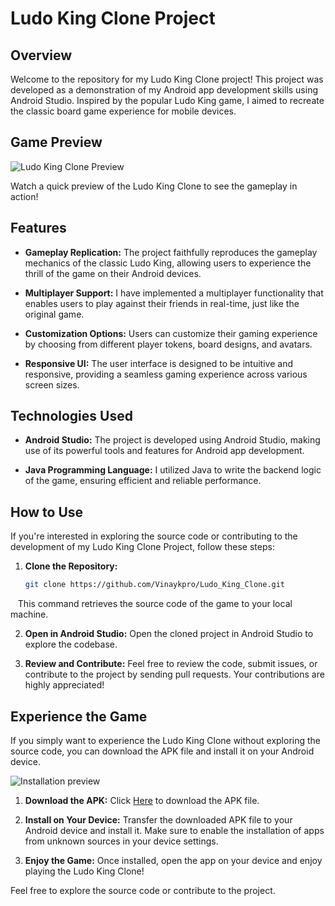# Ludo King Clone Project

## Overview

Welcome to the repository for my Ludo King Clone project! This project was developed as a demonstration of my Android app development skills using Android Studio. Inspired by the popular Ludo King game, I aimed to recreate the classic board game experience for mobile devices.

## Game Preview

![Ludo King Clone Preview](https://github.com/Vinaykpro/Ludo_King_Clone/blob/master/ludo_clone_preview.gif)

Watch a quick preview of the Ludo King Clone to see the gameplay in action!

## Features

- **Gameplay Replication:** The project faithfully reproduces the gameplay mechanics of the classic Ludo King, allowing users to experience the thrill of the game on their Android devices.

- **Multiplayer Support:** I have implemented a multiplayer functionality that enables users to play against their friends in real-time, just like the original game.

- **Customization Options:** Users can customize their gaming experience by choosing from different player tokens, board designs, and avatars.

- **Responsive UI:** The user interface is designed to be intuitive and responsive, providing a seamless gaming experience across various screen sizes.

## Technologies Used

- **Android Studio:** The project is developed using Android Studio, making use of its powerful tools and features for Android app development.

- **Java Programming Language:** I utilized Java to write the backend logic of the game, ensuring efficient and reliable performance.

## How to Use

If you're interested in exploring the source code or contributing to the development of my Ludo King Clone Project, follow these steps:

1. **Clone the Repository:**
   ```bash
   git clone https://github.com/Vinaykpro/Ludo_King_Clone.git

‎ ‎ ‎ This command retrieves the source code of the game to your local machine.

2. **Open in Android Studio:**
Open the cloned project in Android Studio to explore the codebase.

3. **Review and Contribute:**
Feel free to review the code, submit issues, or contribute to the project by sending pull requests. Your contributions are highly appreciated!

## Experience the Game

If you simply want to experience the Ludo King Clone without exploring the source code, you can download the APK file and install it on your Android device.

![Installation preview](https://github.com/Vinaykpro/Ludo_King_Clone/blob/master/installation_preview.gif)

1. **Download the APK:**
   Click [Here](https://dl.dropboxusercontent.com/scl/fi/1xohp4h0t8t7uuicmfdxf/Ludo-King-Clone-by-Vinaykpro.apk?rlkey=597fiav4fxbfgohvydkvm7mzm&dl=0) to download the APK file.

2. **Install on Your Device:**
   Transfer the downloaded APK file to your Android device and install it. Make sure to enable the installation of apps from unknown sources in your device settings.

3. **Enjoy the Game:**
   Once installed, open the app on your device and enjoy playing the Ludo King Clone!

Feel free to explore the source code or contribute to the project.
